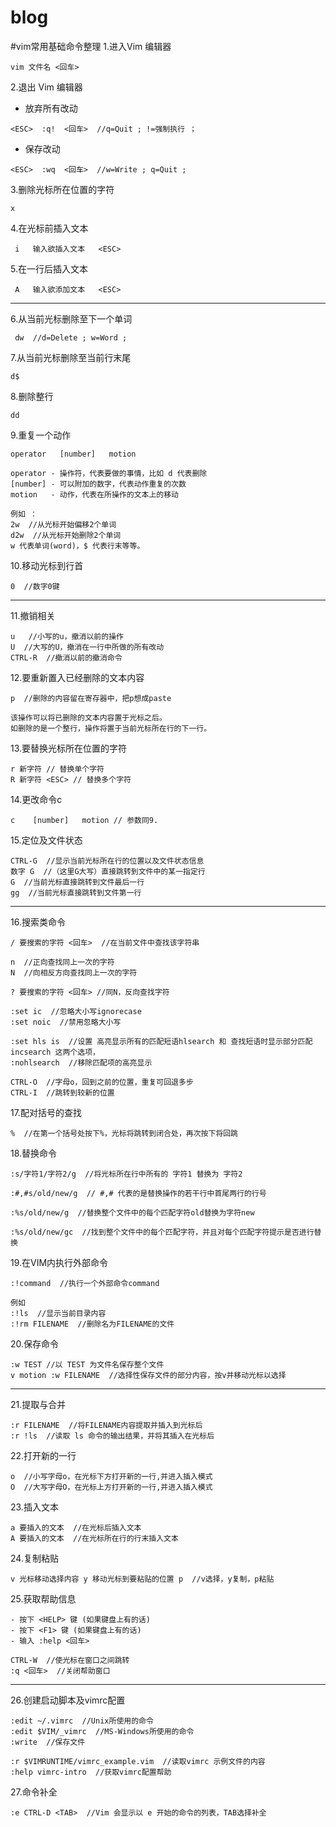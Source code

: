 # blog
#vim常用基础命令整理
1.进入Vim 编辑器
```
vim 文件名 <回车>
```
2.退出 Vim 编辑器
* 放弃所有改动
```
<ESC>  :q!  <回车>  //q=Quit ; !=强制执行 ；
```
* 保存改动
```
<ESC>  :wq  <回车>  //w=Write ; q=Quit ;
```

3.删除光标所在位置的字符
```
x
```
4.在光标前插入文本
```
 i   输入欲插入文本   <ESC>
```
5.在一行后插入文本
```
 A   输入欲添加文本   <ESC>
```
---
6.从当前光标删除至下一个单词
```
 dw  //d=Delete ; w=Word ;
```
7.从当前光标删除至当前行末尾
```
d$
```
8.删除整行
```
dd
```
9.重复一个动作
```
operator   [number]   motion
```
```
operator - 操作符，代表要做的事情，比如 d 代表删除
[number] - 可以附加的数字，代表动作重复的次数
motion   - 动作，代表在所操作的文本上的移动
```
```
例如 ：
2w  //从光标开始偏移2个单词
d2w  //从光标开始删除2个单词
w 代表单词(word)，$ 代表行末等等。
```
10.移动光标到行首
```
0  //数字0键
```
---
11.撤销相关
```
u   //小写的u，撤消以前的操作
U  //大写的U，撤消在一行中所做的所有改动
CTRL-R  //撤消以前的撤消命令
```
12.要重新置入已经删除的文本内容
```
p  //删除的内容留在寄存器中，把p想成paste
```
```
该操作可以将已删除的文本内容置于光标之后。
如删除的是一个整行，操作将置于当前光标所在行的下一行。
```
13.要替换光标所在位置的字符
```
r 新字符 // 替换单个字符
R 新字符 <ESC> // 替换多个字符 
```
14.更改命令c
```
c    [number]   motion // 参数同9. 
```
15.定位及文件状态
```
CTRL-G  //显示当前光标所在行的位置以及文件状态信息
数字 G  //（这里G大写）直接跳转到文件中的某一指定行
G  //当前光标直接跳转到文件最后一行
gg  //当前光标直接跳转到文件第一行
```
---
16.搜索类命令
```
/ 要搜索的字符 <回车>  //在当前文件中查找该字符串
```
```
n  //正向查找同上一次的字符
N  //向相反方向查找同上一次的字符
```
```
? 要搜索的字符 <回车> //同N，反向查找字符
```
```
:set ic  //忽略大小写ignorecase
:set noic  //禁用忽略大小写
```
```
:set hls is  //设置 高亮显示所有的匹配短语hlsearch 和 查找短语时显示部分匹配incsearch 这两个选项，
:nohlsearch  //移除匹配项的高亮显示
```
```
CTRL-O  //字母o，回到之前的位置，重复可回退多步
CTRL-I  //跳转到较新的位置
```
17.配对括号的查找
```
%  //在第一个括号处按下%，光标将跳转到闭合处，再次按下将回跳
```
18.替换命令
```
:s/字符1/字符2/g  //将光标所在行中所有的 字符1 替换为 字符2
```
```
:#,#s/old/new/g  // #,# 代表的是替换操作的若干行中首尾两行的行号
```
```
:%s/old/new/g  //替换整个文件中的每个匹配字符old替换为字符new
```
```
:%s/old/new/gc  //找到整个文件中的每个匹配字符，并且对每个匹配字符提示是否进行替换
```
19.在VIM内执行外部命令
```
:!command  //执行一个外部命令command
```
```
例如
:!ls  //显示当前目录内容
:!rm FILENAME  //删除名为FILENAME的文件
```
20.保存命令
```
:w TEST //以 TEST 为文件名保存整个文件
v motion :w FILENAME  //选择性保存文件的部分内容，按v并移动光标以选择
```
---
21.提取与合并
```
:r FILENAME  //将FILENAME内容提取并插入到光标后
:r !ls  //读取 ls 命令的输出结果，并将其插入在光标后
```
22.打开新的一行
```
o  //小写字母o，在光标下方打开新的一行,并进入插入模式
O  //大写字母O，在光标上方打开新的一行,并进入插入模式
```
23.插入文本
```
a 要插入的文本  //在光标后插入文本
A 要插入的文本  //在光标所在行的行末插入文本
```
24.复制粘贴
```
v 光标移动选择内容 y 移动光标到要粘贴的位置 p  //v选择，y复制，p粘贴 
```
25.获取帮助信息
```
- 按下 <HELP> 键 (如果键盘上有的话)
- 按下 <F1> 键 (如果键盘上有的话)
- 输入 :help <回车>
```
```
CTRL-W  //使光标在窗口之间跳转
:q <回车>  //关闭帮助窗口
```
---
26.创建启动脚本及vimrc配置
```
:edit ~/.vimrc  //Unix所使用的命令
:edit $VIM/_vimrc  //MS-Windows所使用的命令
:write  //保存文件
```
```
:r $VIMRUNTIME/vimrc_example.vim  //读取vimrc 示例文件的内容
:help vimrc-intro  //获取vimrc配置帮助
```
27.命令补全
```
:e CTRL-D <TAB>  //Vim 会显示以 e 开始的命令的列表，TAB选择补全
```
